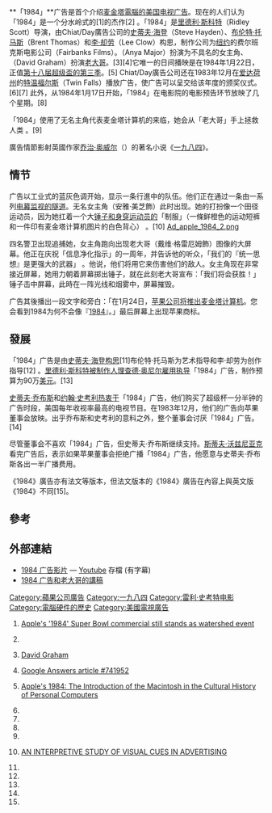 **「1984」**广告是首个介绍[麦金塔電腦的](https://zh.wikipedia.org/wiki/麦金塔電腦 "wikilink")[美国](../Page/美国.md "wikilink")[电视广告](https://zh.wikipedia.org/wiki/电视广告 "wikilink")。现在的人们认为「1984」是一个分水岭式的\[1\]的杰作\[2\] 。「1984」是[里德利·斯科特](https://zh.wikipedia.org/wiki/里德利·斯科特 "wikilink")（Ridley Scott）导演，由Chiat/Day廣告公司的[史蒂夫·海登](https://zh.wikipedia.org/wiki/史蒂夫·海登 "wikilink")（Steve Hayden）、[布伦特·托马斯](https://zh.wikipedia.org/wiki/布伦特·托马斯 "wikilink")（Brent Thomas）和[李·却劳](https://zh.wikipedia.org/wiki/李·却劳 "wikilink")（Lee Clow）构思，制作公司为[纽约](../Page/纽约.md "wikilink")的费尔班克斯电影公司（Fairbanks Films）。（Anya Major）扮演为不具名的女主角、（David Graham）扮演[老大哥](https://zh.wikipedia.org/wiki/老大哥 "wikilink")。\[3\]\[4\]它唯一的日间播映是在1984年1月22日，正值[第十八届](https://zh.wikipedia.org/wiki/第十八届超级碗 "wikilink")[超级盃的第三季](https://zh.wikipedia.org/wiki/超级盃 "wikilink")。\[5\] Chiat/Day廣告公司还在1983年12月在[爱达荷州](../Page/爱达荷州.md "wikilink")的[特温福尔斯](https://zh.wikipedia.org/wiki/特温福尔斯 "wikilink")（Twin Falls）播放广告，使广告可以呈交给该年度的颁奖仪式。\[6\]\[7\] 此外，从1984年1月17日开始，「1984」在电影院的电影预告环节放映了几个星期。\[8\]

「1984」使用了无名主角代表麦金塔计算机的来临，她会从「老大哥」手上拯救人类 。\[9\]

廣告情節影射英國作家[乔治·奥威尔](../Page/乔治·奥威尔.md "wikilink")（）的著名小说《[一九八四](../Page/一九八四.md "wikilink")》。

## 情节

广告以工业式的蓝灰色调开始，显示一条行進中的队伍。他们正在通过一条由一系列[电幕监视的隧道](https://zh.wikipedia.org/wiki/电幕 "wikilink")。无名女主角（安雅·美芝飾）此时出现。她的打扮像一个田径运动员，因为她扛着一个大[锤子和身穿运动员的](https://zh.wikipedia.org/wiki/锤子 "wikilink")「制服」（一條鲜橙色的运动短裤和一件印有麦金塔计算机图片的白色背心） 。\[10\] [Ad_apple_1984_2.png](https://zh.wikipedia.org/wiki/File:Ad_apple_1984_2.png "fig:Ad_apple_1984_2.png")

四名警卫出现追捕她，女主角跑向出现老大哥（戴维·格雷厄姆飾）图像的大屏幕。他正在庆祝「信息净化指示」的一周年，并告诉他的听众，「我们的『统一思想』是更强大的武器」 。他说，他们将用它来伤害他们的敌人。女主角现在非常接近屏幕，她用力朝着屏幕掷出锤子，就在此刻老大哥宣布：「我们将会获胜！」锤子击中屏幕，此時在一阵光线和烟雾中，屏幕摧毁。

广告其後播出一段文字和旁白：「在1月24日，[苹果公司将推出麦金塔计算机](https://zh.wikipedia.org/wiki/苹果公司 "wikilink")。您会看到1984为何不会像『[1984](../Page/一九八四.md "wikilink")』。」最后屏幕上出现苹果商标。

## 發展

「1984」广告是由[史蒂夫·海登构思](https://zh.wikipedia.org/wiki/史蒂夫·海登 "wikilink")\[11\]布伦特‧托马斯为艺术指导和李‧却劳为创作指导\[12\] 。[里德利·斯科特被制作人](https://zh.wikipedia.org/wiki/里德利·斯科特 "wikilink")[理查德·奥尼尔雇用执导](https://zh.wikipedia.org/wiki/理查德·奥尼尔 "wikilink")「1984」广告，制作预算为90万[美元](../Page/美元.md "wikilink")。\[13\]

[史蒂夫·乔布斯](../Page/史蒂夫·乔布斯.md "wikilink")和[约翰·史考利热衷于](https://zh.wikipedia.org/wiki/约翰·史考利 "wikilink")「1984」广告，他们购买了超级杯一分半钟的广告时段，美国每年收视率最高的电视节目。在1983年12月，他们的广告向苹果董事会放映。出乎乔布斯和史考利的意料之外，整个董事会讨厌「1984」广告。\[14\]

尽管董事会不喜欢「1984」广告，但史蒂夫·乔布斯继续支持。[斯蒂夫·沃兹尼亚克](../Page/斯蒂夫·沃兹尼亚克.md "wikilink")看完广告后，表示如果苹果董事会拒绝广播「1984」广告，他愿意与史蒂夫·乔布斯各出一半广播费用。

《1984》廣告亦有法文等版本，但法文版本的《1984》廣告在內容上與英文版《1984》不同\[15\]。

## 參考

## 外部連結

  - [1984 广告影片](https://www.youtube.com/watch?v=axSnW-ygU5g) — [Youtube](https://zh.wikipedia.org/wiki/Youtube "wikilink") 存檔 (有字幕)
  - [1984 广告和老大哥的講稿](https://web.archive.org/web/20090721021856/http://www.uriahcarpenter.info/1984.html)

[Category:蘋果公司廣告](https://zh.wikipedia.org/wiki/Category:蘋果公司廣告 "wikilink") [Category:一九八四](https://zh.wikipedia.org/wiki/Category:一九八四 "wikilink") [Category:雷利·史考特电影](https://zh.wikipedia.org/wiki/Category:雷利·史考特电影 "wikilink") [Category:電腦硬件的歷史](https://zh.wikipedia.org/wiki/Category:電腦硬件的歷史 "wikilink") [Category:美國電視廣告](https://zh.wikipedia.org/wiki/Category:美國電視廣告 "wikilink")

1.  [Apple's '1984' Super Bowl commercial still stands as watershed event](http://www.usatoday.com/tech/columnist/kevinmaney/2004-01-28-maney_x.htm)

2.

3.  [David Graham](http://www.imdb.com/name/nm0333986/otherworks)

4.  [Google Answers article \#741952](http://answers.google.com/answers/threadview?id=741952#a)

5.  [Apple's 1984: The Introduction of the Macintosh in the Cultural History of Personal Computers](http://www.duke.edu/~tlove/mac.htm)

6.

7.

8.
9.

10. [AN INTERPRETIVE STUDY OF VISUAL CUES IN ADVERTISING](http://spot.colorado.edu/~moriarts/viscueing.html)

11.

12.

13.

14.
15.